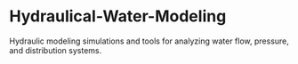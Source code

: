 # Hydraulical-Water-Modeling
Hydraulic modeling simulations and tools for analyzing water flow, pressure, and distribution systems.
